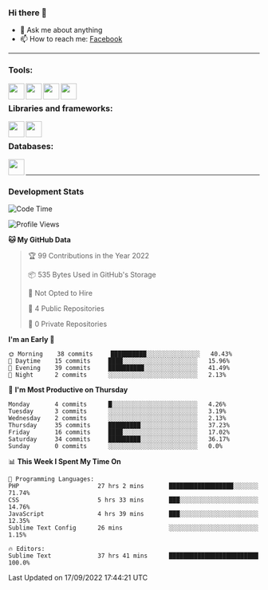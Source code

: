 ### Hi there 👋

<!-- - 🔭 I’m currently working on [huyviet] -->
- 💬 Ask me about anything
- 📫 How to reach me: [Facebook]
<!-- - ⚡ Fun fact: abc -->

---

### Tools:
<img align='left' height="32" width="32" src="https://cdn.jsdelivr.net/npm/simple-icons@4.8.0/icons/phpstorm.svg" />
<img align='left' height="32" width="32" src="https://cdn.jsdelivr.net/npm/simple-icons@4.8.0/icons/sublimetext.svg" />
<img align='left' height="32" width="32" src="https://cdn.jsdelivr.net/npm/simple-icons@4.8.0/icons/laragon.svg" />
<img align='left' height="32" width="32" src="https://cdn.jsdelivr.net/npm/simple-icons@4.8.0/icons/xampp.svg" />
<br>

### Libraries and frameworks:
<img align='left' height="32" width="32" src="https://cdn.jsdelivr.net/npm/simple-icons@4.8.0/icons/laravel.svg" />
<img align='left' height="32" width="32" src="https://cdn.jsdelivr.net/npm/simple-icons@4.8.0/icons/jquery.svg" />
<br>

### Databases:
<img align='left' height="32" width="32" src="https://cdn.jsdelivr.net/npm/simple-icons@4.8.0/icons/mysql.svg" />
<br>

---
### Development Stats
<!--START_SECTION:waka-->
![Code Time](http://img.shields.io/badge/Code%20Time-102%20hrs%2034%20mins-blue)

![Profile Views](http://img.shields.io/badge/Profile%20Views-4-blue)

**🐱 My GitHub Data** 

> 🏆 99 Contributions in the Year 2022
 > 
> 📦 535 Bytes Used in GitHub's Storage 
 > 
> 🚫 Not Opted to Hire
 > 
> 📜 4 Public Repositories 
 > 
> 🔑 0 Private Repositories  
 > 
**I'm an Early 🐤** 

```text
🌞 Morning    38 commits     ██████████░░░░░░░░░░░░░░░   40.43% 
🌆 Daytime    15 commits     ████░░░░░░░░░░░░░░░░░░░░░   15.96% 
🌃 Evening    39 commits     ██████████░░░░░░░░░░░░░░░   41.49% 
🌙 Night      2 commits      ░░░░░░░░░░░░░░░░░░░░░░░░░   2.13%

```
📅 **I'm Most Productive on Thursday** 

```text
Monday       4 commits      █░░░░░░░░░░░░░░░░░░░░░░░░   4.26% 
Tuesday      3 commits      ░░░░░░░░░░░░░░░░░░░░░░░░░   3.19% 
Wednesday    2 commits      ░░░░░░░░░░░░░░░░░░░░░░░░░   2.13% 
Thursday     35 commits     █████████░░░░░░░░░░░░░░░░   37.23% 
Friday       16 commits     ████░░░░░░░░░░░░░░░░░░░░░   17.02% 
Saturday     34 commits     █████████░░░░░░░░░░░░░░░░   36.17% 
Sunday       0 commits      ░░░░░░░░░░░░░░░░░░░░░░░░░   0.0%

```


📊 **This Week I Spent My Time On** 

```text
💬 Programming Languages: 
PHP                      27 hrs 2 mins       ██████████████████░░░░░░░   71.74% 
CSS                      5 hrs 33 mins       ███░░░░░░░░░░░░░░░░░░░░░░   14.76% 
JavaScript               4 hrs 39 mins       ███░░░░░░░░░░░░░░░░░░░░░░   12.35% 
Sublime Text Config      26 mins             ░░░░░░░░░░░░░░░░░░░░░░░░░   1.15%

🔥 Editors: 
Sublime Text             37 hrs 41 mins      █████████████████████████   100.0%

```


 Last Updated on 17/09/2022 17:44:21 UTC
<!--END_SECTION:waka-->

[huyviet]: https://huyviet.vn/
[Facebook]: https://www.facebook.com/profile.php?id=100075294702642
